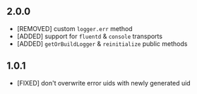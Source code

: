 ## 2.0.0

* [REMOVED] custom `logger.err` method
* [ADDED] support for `fluentd` & `console` transports
* [ADDED] `getOrBuildLogger` & `reinitialize` public methods

## 1.0.1

* [FIXED] don't overwrite error uids with newly generated uid

